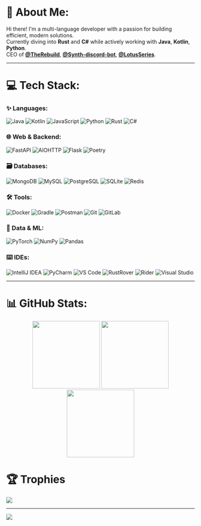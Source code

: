 # 💫 About Me:
Hi there! I'm a multi-language developer with a passion for building efficient, modern solutions.<br>
Currently diving into **Rust** and **C#** while actively working with **Java**, **Kotlin**, **Python**.<br>
CEO of **[@TheRebuild](https://github.com/TheRebuild)**, **[@Synth-discord-bot](https://github.com/Synth-discord-bot)**, **[@LotusSeries](https://github.com/LotusSeries)**.<br>

---

# 💻 Tech Stack:

### ✨ Languages:
![Java](https://img.shields.io/badge/java-%23ED8B00.svg?style=for-the-badge&logo=openjdk&logoColor=white)
![Kotlin](https://img.shields.io/badge/kotlin-%230095D5.svg?style=for-the-badge&logo=kotlin&logoColor=white)
![JavaScript](https://img.shields.io/badge/javascript-%23323330.svg?style=for-the-badge&logo=javascript&logoColor=%23F7DF1E)
![Python](https://img.shields.io/badge/python-3670A0?style=for-the-badge&logo=python&logoColor=ffdd54)
![Rust](https://img.shields.io/badge/rust-%23000000.svg?style=for-the-badge&logo=rust&logoColor=white)
![C#](https://img.shields.io/badge/c%23-%23239120.svg?style=for-the-badge&logo=c-sharp&logoColor=white)

### 🌐 Web & Backend:
![FastAPI](https://img.shields.io/badge/FastAPI-005571?style=for-the-badge&logo=fastapi)
![AIOHTTP](https://img.shields.io/badge/iohttp-%232C5bb4.svg?style=for-the-badge&logo=aiohttp&logoColor=white)
![Flask](https://img.shields.io/badge/flask-%23000.svg?style=for-the-badge&logo=flask&logoColor=white)
![Poetry](https://img.shields.io/badge/Poetry-%233B82F6.svg?style=for-the-badge&logo=poetry&logoColor=white)

### 🗃️ Databases:
![MongoDB](https://img.shields.io/badge/MongoDB-%234ea94b.svg?style=for-the-badge&logo=mongodb&logoColor=white)
![MySQL](https://img.shields.io/badge/mysql-4479A1.svg?style=for-the-badge&logo=mysql&logoColor=white)
![PostgreSQL](https://img.shields.io/badge/postgresql-%23316192.svg?style=for-the-badge&logo=postgresql&logoColor=white)
![SQLite](https://img.shields.io/badge/sqlite-%2307405e.svg?style=for-the-badge&logo=sqlite&logoColor=white)
![Redis](https://img.shields.io/badge/redis-%23DD0031.svg?style=for-the-badge&logo=redis&logoColor=white)

### 🛠️ Tools:
![Docker](https://img.shields.io/badge/docker-%230db7ed.svg?style=for-the-badge&logo=docker&logoColor=white)
![Gradle](https://img.shields.io/badge/Gradle-02303A.svg?style=for-the-badge&logo=Gradle&logoColor=white)
![Postman](https://img.shields.io/badge/Postman-FF6C37?style=for-the-badge&logo=postman&logoColor=white)
![Git](https://img.shields.io/badge/git-%23F05033.svg?style=for-the-badge&logo=git&logoColor=white)
![GitLab](https://img.shields.io/badge/gitlab-%23FC6D26.svg?style=for-the-badge&logo=gitlab&logoColor=white)

### 🤖 Data & ML:
![PyTorch](https://img.shields.io/badge/PyTorch-%23EE4C2C.svg?style=for-the-badge&logo=PyTorch&logoColor=white)
![NumPy](https://img.shields.io/badge/numpy-%23013243.svg?style=for-the-badge&logo=numpy&logoColor=white)
![Pandas](https://img.shields.io/badge/pandas-%23150458.svg?style=for-the-badge&logo=pandas&logoColor=white)

### ⌨️ IDEs:
![IntelliJ IDEA](https://img.shields.io/badge/IntelliJ%20IDEA-%23000000.svg?style=for-the-badge&logo=intellijidea&logoColor=white)
![PyCharm](https://img.shields.io/badge/PyCharm-%23000000.svg?style=for-the-badge&logo=pycharm&logoColor=white)
![VS Code](https://img.shields.io/badge/VS%20Code-%23007ACC.svg?style=for-the-badge&logo=visualstudiocode&logoColor=white)
![RustRover](https://img.shields.io/badge/RustRover-%23000000.svg?style=for-the-badge&logo=jetbrains&logoColor=white)
![Rider](https://img.shields.io/badge/Rider-%23000000.svg?style=for-the-badge&logo=rider&logoColor=white)
![Visual Studio](https://img.shields.io/badge/Visual%20Studio-%235C2D91.svg?style=for-the-badge&logo=visualstudio&logoColor=white)

---

# 📊 GitHub Stats:

<div align="center">
  <img src="https://github-readme-stats.vercel.app/api?username=Weever1337&theme=dark&hide_border=false&include_all_commits=true&count_private=true&show_icons=true" height="180px"/>
  <img src="https://github-readme-streak-stats.herokuapp.com/?user=Weever1337&theme=dark&hide_border=false" height="180px"/>
  <img src="https://github-readme-stats.vercel.app/api/top-langs/?username=Weever1337&theme=dark&hide_border=false&include_all_commits=true&count_private=true&layout=compact" height="180px"/>
</div>

# 🏆 Trophies

![](https://github-profile-trophy.vercel.app/?username=weever1337&theme=dark&no-frame=true&margin-w=4)

---

[![](https://visitcount.itsvg.in/api?id=Weever1337&icon=0&color=0)](https://visitcount.itsvg.in)

